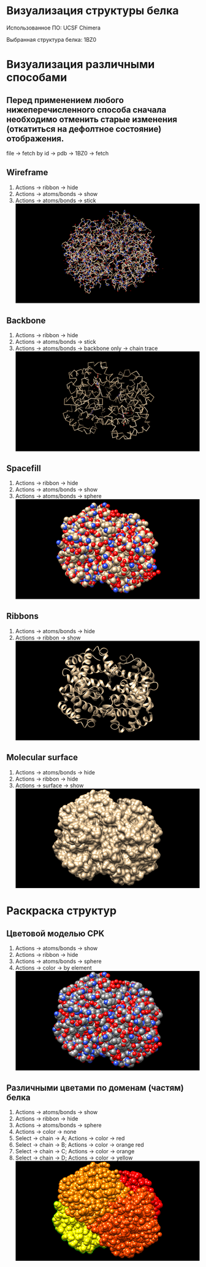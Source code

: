 # Визуализация структуры белка

Использованное ПО: UCSF Chimera

Выбранная структура белка: 1BZ0

# Визуализация различными способами

## Перед применением любого нижеперечисленного способа сначала необходимо отменить старые изменения (откатиться на дефолтное состояние) отображения.
file -> fetch by id -> pdb -> 1BZ0 -> fetch

## Wireframe
1. Actions -> ribbon -> hide
2. Actions -> atoms/bonds -> show
3. Actions -> atoms/bonds -> stick
![Wireframe](/wireframe.png)

## Backbone
1. Actions -> ribbon -> hide
2. Actions -> atoms/bonds -> stick
3. Actions -> atoms/bonds -> backbone only -> chain trace
![Backbone](/backbone.png)

## Spacefill
1. Actions -> ribbon -> hide
2. Actions -> atoms/bonds -> show
3. Actions -> atoms/bonds -> sphere
![Spacefill](/spacefill.png)

## Ribbons
1. Actions -> atoms/bonds -> hide
2. Actions -> ribbon -> show
![Ribbons](/ribbons.png)

## Molecular surface
1. Actions -> atoms/bonds -> hide
2. Actions -> ribbon -> hide
3. Actions -> surface -> show
![Molecular surface](/molecularSurface.png)

# Раскраска структур

## Цветовой моделью CPK
1. Actions -> atoms/bonds -> show
2. Actions -> ribbon -> hide
3. Actions -> atoms/bonds -> sphere
4. Actions -> color -> by element
![CPK coloring](/cpkСoloring.png)

## Различными цветами по доменам (частям) белка
1. Actions -> atoms/bonds -> show
2. Actions -> ribbon -> hide
3. Actions -> atoms/bonds -> sphere
4. Actions -> color -> none
5. Select -> chain -> A; Actions -> color -> red
6. Select -> chain -> B; Actions -> color -> orange red
7. Select -> chain -> C; Actions -> color -> orange
8. Select -> chain -> D; Actions -> color -> yellow
![Domen coloring](/domenColoring.png)
